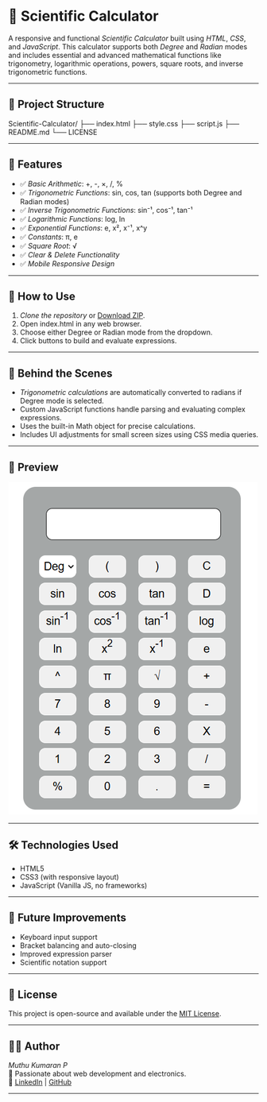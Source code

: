 # 🧮 Scientific Calculator

A responsive and functional *Scientific Calculator* built using *HTML*, *CSS*, and *JavaScript*. This calculator supports both *Degree* and *Radian* modes and includes essential and advanced mathematical functions like trigonometry, logarithmic operations, powers, square roots, and inverse trigonometric functions.

---

## 📁 Project Structure

Scientific-Calculator/ 
├── index.html
├── style.css
├── script.js 
├── README.md
└── LICENSE 

---

## 🌟 Features

- ✅ *Basic Arithmetic*: +, -, ×, /, %
- ✅ *Trigonometric Functions*: sin, cos, tan (supports both Degree and Radian modes)
- ✅ *Inverse Trigonometric Functions*: sin⁻¹, cos⁻¹, tan⁻¹
- ✅ *Logarithmic Functions*: log, ln
- ✅ *Exponential Functions*: e, x², x⁻¹, x^y
- ✅ *Constants*: π, e
- ✅ *Square Root*: √
- ✅ *Clear & Delete Functionality*
- ✅ *Mobile Responsive Design*

---

## 🎯 How to Use

1. *Clone the repository* or [Download ZIP](https://github.com/PL-MUTHUKUMARAN/Scientific-Calculator/archive/refs/heads/main.zip).
2. Open index.html in any web browser.
3. Choose either Degree or Radian mode from the dropdown.
4. Click buttons to build and evaluate expressions.

---

## 🧠 Behind the Scenes

- *Trigonometric calculations* are automatically converted to radians if Degree mode is selected.
- Custom JavaScript functions handle parsing and evaluating complex expressions.
- Uses the built-in Math object for precise calculations.
- Includes UI adjustments for small screen sizes using CSS media queries.

---

## 📸 Preview

![Calculator Screenshot](screenshot.png)

---

## 🛠 Technologies Used

- HTML5
- CSS3 (with responsive layout)
- JavaScript (Vanilla JS, no frameworks)

---

## 📌 Future Improvements

- Keyboard input support
- Bracket balancing and auto-closing
- Improved expression parser
- Scientific notation support

---

## 📄 License

This project is open-source and available under the [MIT License](LICENSE).

---

## 🙋‍♂ Author

*Muthu Kumaran P*  
💼 Passionate about web development and electronics.  
🔗 [LinkedIn](https://www.linkedin.com/in/plmuthukumaran) | [GitHub](https://github.com/PL-MUTHUKUMARAN)

---
